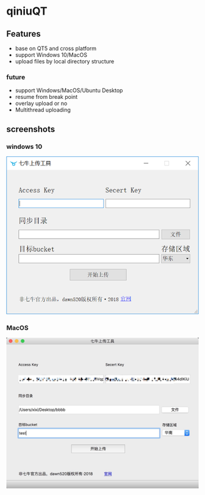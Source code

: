 # qiniuQT
## Features
- base on QT5 and cross platform
- support Windows 10/MacOS
- upload files by local directory structure
### future
- support Windows/MacOS/Ubuntu Desktop
- resume from break point
- overlay upload or no
- Multithread uploading

## screenshots
### windows 10
![image](https://raw.githubusercontent.com/dawn520/qiniuQT/master/screenshots/31d9d4c8b9a778ac919ea5f45e94be6.png)

### MacOS
![image](https://raw.githubusercontent.com/dawn520/qiniuQT/master/screenshots/398550042441626945.jpg)